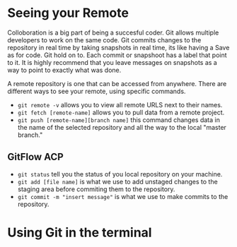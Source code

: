 # Seeing your Remote 

Colloboration is a big part of being a succesful coder. Git allows multiple developers to work on the same code.
Git commits changes to the repository in real time by taking snapshots in real time, its like having a Save as for code. Git hold on to. 
Each commit or snapshoot has a label that point to it. 
It is highly recommend that you leave messages on snapshots as a way to point to exactly what was done. 

A remote repository is one that can be accessed from anywhere. There are different ways to see your remote, using specific commands. 

+ `git remote -v` allows you to view all remote URLS next to their names. 
+ `git fetch [remote-name]` allows you to pull data from a remote project. 
+ `git push [remote-name][branch name]` this command changes data in the name of the selected repository and all the way to the local "master branch."

## GitFlow ACP 

+ `git status` tell you the status of you local repository on your machine. 
+ `git add [file name]` is what we use to add unstaged changes to the staging area before commiting them to the repository. 
+ `git commit -m "insert message"` is what we use to make commits to the repository. 

# Using Git in the terminal



